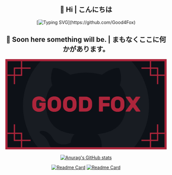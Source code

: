
<div align="center">

## 👋 Hi | こんにちは

[![Typing SVG](https://readme-typing-svg.demolab.com?font=Rubik&weight=505&pause=1000&color=FFFFFF&multiline=true&width=520&height=130&lines=%E3%85%A4%E3%85%A4%E3%85%A4%E3%85%A4%E3%85%A4I'm+Good_Fox%2C+a+white+developer.;%E3%85%A4I'm+thrilled+to+welcome+you+to+my+GitHub+account.;%E3%85%A4%E3%85%A4In+this+repository%2C+you+will+find+the+source+code;documentation%2C+and+various+supplementary+materials;%E3%85%A4%E3%85%A4%E3%85%A4%E3%85%A4%E3%85%A4%E3%85%A4%E3%85%A4%E3%85%A4related+to+my+projects.)](https://github.com/Good4Fox)


## 🎃 Soon here something will be. | まもなくここに何かがあります。

<a href="https://github.com/Good4Fox"><img src="https://github.com/Good4Fox/Good4Fox/blob/main/.github/README/good_fox_logo.svg" alt="Good4Fox" width="auto" height="auto"></a>

<a href="https://github.com/Good4Fox">![Anurag's GitHub stats](https://github-readme-stats.vercel.app/api?username=Good4Fox&show_icons=true&bg_color=0D1117&border_color=0D1117)</a>

<a href="https://github.com/Good4Fox/QuickRapidX">![Readme Card](https://github-readme-stats.vercel.app/api/pin/?username=Good4Fox&repo=QuickRapidX&show_icons=true&bg_color=0D1117&border_color=0D1117)</a>
<a href="https://github.com/Good4Fox/WhisperSyncCopy">![Readme Card](https://github-readme-stats.vercel.app/api/pin/?username=Good4Fox&repo=WhisperSyncCopy&show_icons=true&bg_color=0D1117&border_color=0D1117)
</a>

</div>
